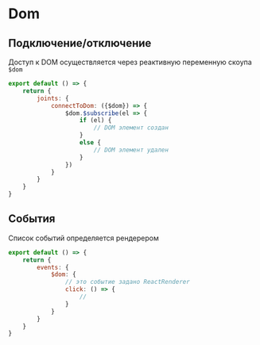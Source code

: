 # Dom

## Подключение/отключение

Доступ к DOM осуществляется через реактивную переменную скоупа `$dom`

```javascript
export default () => {
    return {
        joints: {
            connectToDom: ({$dom}) => {
                $dom.$subscribe(el => {
                    if (el) {
                        // DOM элемент создан 
                    }
                    else {
                        // DOM элемент удален
                    }
                })
            }
        }
    }
}
```

## События

Список событий определяется рендерером

```javascript
export default () => {
    return {
        events: {
            $dom: {
                // это событие задано ReactRenderer
                click: () => {
                    //
                }
            }
        }
    }
}
```